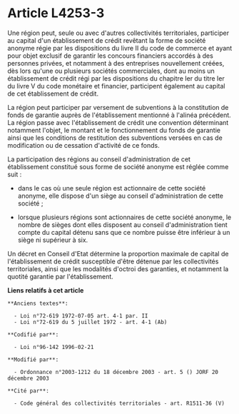 # Article L4253-3

Une région peut, seule ou avec d'autres collectivités territoriales, participer au capital d'un établissement de crédit
revêtant la forme de société anonyme régie par les dispositions du livre II du code de commerce et ayant pour objet exclusif
de garantir les concours financiers accordés à des personnes privées, et notamment à des entreprises nouvellement créées, dès
lors qu'une ou plusieurs sociétés commerciales, dont au moins un établissement de crédit régi par les dispositions du
chapitre Ier du titre Ier du livre V du code monétaire et financier, participent également au capital de cet établissement de
crédit.

La région peut participer par versement de subventions à la constitution de fonds de garantie auprès de l'établissement
mentionné à l'alinéa précédent. La région passe avec l'établissement de crédit une convention déterminant notamment l'objet,
le montant et le fonctionnement du fonds de garantie ainsi que les conditions de restitution des subventions versées en cas
de modification ou de cessation d'activité de ce fonds.

La participation des régions au conseil d'administration de cet établissement constitué sous forme de société anonyme est
réglée comme suit :

- dans le cas où une seule région est actionnaire de cette société anonyme, elle dispose d'un siège au conseil
d'administration de cette société ;

- lorsque plusieurs régions sont actionnaires de cette société anonyme, le nombre de sièges dont elles disposent au conseil
d'administration tient compte du capital détenu sans que ce nombre puisse être inférieur à un siège ni supérieur à six.

Un décret en Conseil d'Etat détermine la proportion maximale de capital de l'établissement de crédit susceptible d'être
détenue par les collectivités territoriales, ainsi que les modalités d'octroi des garanties, et notamment la quotité garantie
par l'établissement.

**Liens relatifs à cet article**

	**Anciens textes**:

	  - Loi n°72-619 1972-07-05 art. 4-1 par. II
	  - Loi n°72-619 du 5 juillet 1972 - art. 4-1 (Ab)

	**Codifié par**:

	  - Loi n°96-142 1996-02-21

	**Modifié par**:

	  - Ordonnance n°2003-1212 du 18 décembre 2003 - art. 5 () JORF 20 décembre 2003

	**Cité par**:

	  - Code général des collectivités territoriales - art. R1511-36 (V)
